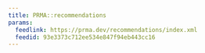 ```yaml
---
title: PRMA::recommendations
params:
  feedlink: https://prma.dev/recommendations/index.xml
  feedid: 93e3373c712ee534e847f94eb443cc16
---
```

